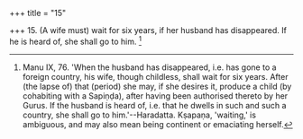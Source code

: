 +++
title = "15"

+++
15. (A wife must) wait for six years, if her husband has disappeared. If he is heard of, she shall go to him. [^13] 


[^13]:  Manu IX, 76. 'When the husband has disappeared, i.e. has gone to a foreign country, his wife, though childless, shall wait for six years. After (the lapse of) that (period) she may, if she desires it, produce a child (by cohabiting with a Sapiṇḍa), after having been authorised thereto by her Gurus. If the husband is heard of, i.e. that he dwells in such and such a country, she shall go to him.'--Haradatta. Kṣapaṇa, 'waiting,' is ambiguous, and may also mean being continent or emaciating herself.
